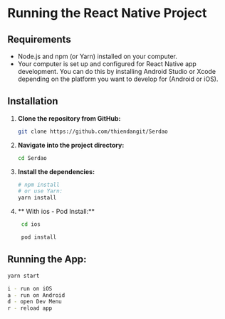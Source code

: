 # Running the React Native Project

## Requirements

- Node.js and npm (or Yarn) installed on your computer.
- Your computer is set up and configured for React Native app development. You can do this by installing Android Studio or Xcode depending on the platform you want to develop for (Android or iOS).

## Installation

1. **Clone the repository from GitHub:**

    ```bash
    git clone https://github.com/thiendangit/Serdao
    ```

2. **Navigate into the project directory:**

    ```bash
    cd Serdao
    ```

3. **Install the dependencies:**

    ```bash
    # npm install
    # or use Yarn:
    yarn install
    ```

3. ** With ios - Pod Install:**

    ```bash
     cd ios
    ```
   ```bash
    pod install
    ```

## Running the App:
   ```bash
   yarn start
   ```

   ```bash
   i - run on iOS
   a - run on Android
   d - open Dev Menu
   r - reload app
   ```



